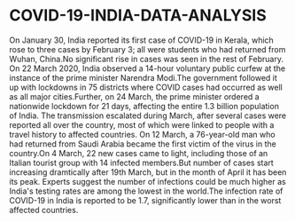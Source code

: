 # COVID-19-INDIA-DATA-ANALYSIS
On January 30, India reported its first case of COVID-19 in Kerala, which rose to three cases by February 3; all were students who had returned from Wuhan, China.No significant rise in cases was seen in the rest of February.  On 22 March 2020, India observed a 14-hour voluntary public curfew at the instance of the prime minister Narendra Modi.The government followed it up with lockdowns in 75 districts where COVID cases had occurred as well as all major cities.Further, on 24 March, the prime minister ordered a nationwide lockdown for 21 days, affecting the entire 1.3 billion population of India.  The transmission escalated during March, after several cases were reported all over the country, most of which were linked to people with a travel history to affected countries. On 12 March, a 76-year-old man who had returned from Saudi Arabia became the first victim of the virus in the country.On 4 March, 22 new cases came to light, including those of an Italian tourist group with 14 infected members.But number of cases start increasing dramtically after 19th March, but in the month of April it has been its peak.  Experts suggest the number of infections could be much higher as India's testing rates are among the lowest in the world.The infection rate of COVID-19 in India is reported to be 1.7, significantly lower than in the worst affected countries.
